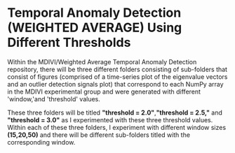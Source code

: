 # Temporal Anomaly Detection (WEIGHTED AVERAGE) Using Different Thresholds

Within the MDIVI/Weighted Average Temporal Anomaly Detection repository, there will be three different folders consisting of sub-folders that consist of figures (comprised of a time-series plot of 
the eigenvalue vectors and an outlier detection signals plot) that correspond to each NumPy array in the MDIVI experimental group and were generated with different 'window,'and
'threshold' values.

These three folders will be titled **"threshold = 2.0"**,**"threshold = 2.5,"** and **"threshold = 3.0"** as I experimented with these three threshold values. Within each of these three folders, I experiment with different
window sizes **(15,20,50)** and there will be different sub-folders titled with the corresponding window.
